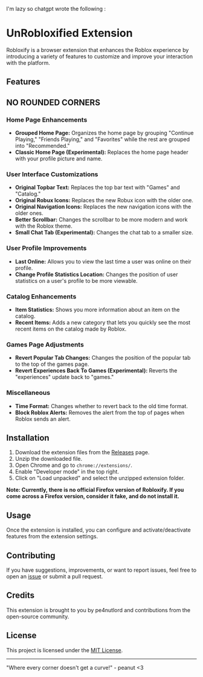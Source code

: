 I'm lazy so chatgpt wrote the following :

# UnRobloxified Extension

Robloxify is a browser extension that enhances the Roblox experience by introducing a variety of features to customize and improve your interaction with the platform.

## Features

## NO ROUNDED CORNERS

### Home Page Enhancements
- **Grouped Home Page:** Organizes the home page by grouping "Continue Playing," "Friends Playing," and "Favorites" while the rest are grouped into "Recommended."
- **Classic Home Page (Experimental):** Replaces the home page header with your profile picture and name.

### User Interface Customizations
- **Original Topbar Text:** Replaces the top bar text with "Games" and "Catalog."
- **Original Robux Icons:** Replaces the new Robux icon with the older one.
- **Original Navigation Icons:** Replaces the new navigation icons with the older ones.
- **Better Scrollbar:** Changes the scrollbar to be more modern and work with the Roblox theme.
- **Small Chat Tab (Experimental):** Changes the chat tab to a smaller size.

### User Profile Improvements
- **Last Online:** Allows you to view the last time a user was online on their profile.
- **Change Profile Statistics Location:** Changes the position of user statistics on a user's profile to be more viewable.

### Catalog Enhancements
- **Item Statistics:** Shows you more information about an item on the catalog.
- **Recent Items:** Adds a new category that lets you quickly see the most recent items on the catalog made by Roblox.

### Games Page Adjustments
- **Revert Popular Tab Changes:** Changes the position of the popular tab to the top of the games page.
- **Revert Experiences Back To Games (Experimental):** Reverts the "experiences" update back to "games."

### Miscellaneous
- **Time Format:** Changes whether to revert back to the old time format.
- **Block Roblox Alerts:** Removes the alert from the top of pages when Roblox sends an alert.

## Installation

1. Download the extension files from the [Releases](https://github.com/pe4nutlord/unrobloxified/releases) page.
2. Unzip the downloaded file.
3. Open Chrome and go to `chrome://extensions/`.
4. Enable "Developer mode" in the top right.
5. Click on "Load unpacked" and select the unzipped extension folder.

**Note: Currently, there is no official Firefox version of Robloxify. If you come across a Firefox version, consider it fake, and do not install it.**

## Usage

Once the extension is installed, you can configure and activate/deactivate features from the extension settings.

## Contributing

If you have suggestions, improvements, or want to report issues, feel free to open an [issue](https://github.com/pe4nutlord/unrobloxified/issues) or submit a pull request.

## Credits

This extension is brought to you by pe4nutlord and contributions from the open-source community.

## License

This project is licensed under the [MIT License](LICENSE.txt).

---

"Where every corner doesn't get a curve!" - peanut <3
